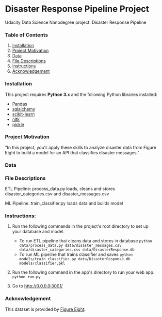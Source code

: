 # Disaster Response Pipeline Project
Udacity Data Science Nanodegree project: Disaster Response Pipeline

### Table of Contents

1. [Installation](#Installation)
2. [Project Motivation](#Project-Motivation)
3. [Data](#Data)
4. [File Descriptions](#File-Descriptions)
5. [Instructions](#Instructions)
6. [Acknowledgement](#Acknowledgement)

### Installation

This project requires **Python 3.x** and the following Python libraries installed:

- [Pandas](http://pandas.pydata.org/)
- [sqlalchemy](https://www.sqlalchemy.org/)
- [scikit-learn](http://scikit-learn.org/stable/)
- [nltk](https://www.nltk.org/)
- [pickle](https://docs.python.org/3/library/pickle.html)

### Project Motivation
"In this project, you'll apply these skills to analyze disaster data from Figure Eight to build a model for an API that classifies disaster messages."

### Data


### File Descriptions
ETL Pipeline:
process_data.py loads, cleans and stores disaster_categories.csv and disaster_messages.csv

ML Pipeline:
train_classifier.py loads data and builds model

### Instructions:
1. Run the following commands in the project's root directory to set up your database and model.

    - To run ETL pipeline that cleans data and stores in database
        `python data/process_data.py data/disaster_messages.csv data/disaster_categories.csv data/DisasterResponse.db`
    - To run ML pipeline that trains classifier and saves
        `python models/train_classifier.py data/DisasterResponse.db models/classifier.pkl`

2. Run the following command in the app's directory to run your web app.
    `python run.py`

3. Go to http://0.0.0.0:3001/

### Acknowledgement

This dataset is provided by [Figure Eight](https://appen.com/).
